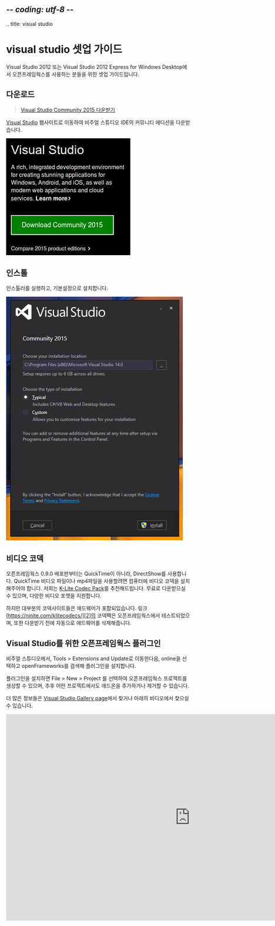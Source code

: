 ## -*- coding: utf-8 -*-
.. title: visual studio

visual studio 셋업 가이드
=========================
<!-- Here are the setup instructions for those of you who wish to work with Visual Studio 2012, Express for Windows Desktop version included. -->
Visual Studio 2012 또는 Visual Studio 2012 Express for Windows Desktop에서 오픈프레임웍스를 사용하는 분들을 위한 셋업 가이드입니다.

<!-- Download -->
다운로드
--------
> [Visual Studio Community 2015 다운받기][0]

[Visual Studio][0] 웹사이트로 이동하여 비주얼 스튜디오 IDE의 커뮤니티 에디션을 다운받습니다. 

![](/setup/vs/visual_studio_community.png)

인스톨
-------
인스톨러를 실행하고, 기본설정으로 설치합니다.

![](/setup/vs/vs_install.png)

비디오 코덱
-------
오픈프레임웍스 0.9.0 배포판부터는 QuickTime이 아니라, DirectShow를 사용합니다. QuickTime 비디오 파일이나 mp4파일을 사용할려면 컴퓨터에 비디오 코덱을 설치해주어야 합니다. 저희는 [K-Lite Codec Pack][1]를 추천해드립니다. 무료로 다운받으실 수 있으며, 다양한 비디오 포맷을 지원합니다.

하지만 대부분의 코덱사이트들은 애드웨어가 포함되있습니다. 링크 [https://ninite.com/klitecodecs/][2]의 코덱팩은 오픈프레임웍스에서 테스트되었으며, 또한 다운받기 전에 자동으로 애드웨어를 삭제해줍니다.

Visual Studio를 위한 오픈프레임웍스 플러그인
---------------------------------------------------
비주얼 스튜디오에서, Tools > Extensions and Update로 이동한다음, online을 선택하고 openFrameworks를 검색해 플러그인을 설치합니다.

플러그인을 설치하면 File > New > Project 를 선택하여 오픈프레임웍스 프로젝트를 생성할 수 있으며, 추후 어떤 프로젝트에서도 애드온을 추가하거나 제거할 수 있습니다.

더 많은 정보들은 [Visual Studio Gallery page](https://visualstudiogallery.msdn.microsoft.com/77678909-81b8-494b-b75c-d97dd7a3eaa6)에서 찾거나 아래의 비디오에서 찾으실 수 있습니다.

<iframe src="https://player.vimeo.com/video/143111085" width="1000" height="562" frameborder="0" webkitallowfullscreen mozallowfullscreen allowfullscreen></iframe>

[0]: https://www.visualstudio.com/
[1]: https://en.wikipedia.org/wiki/K-Lite_Codec_Pack
[2]: https://ninite.com/klitecodecs/
